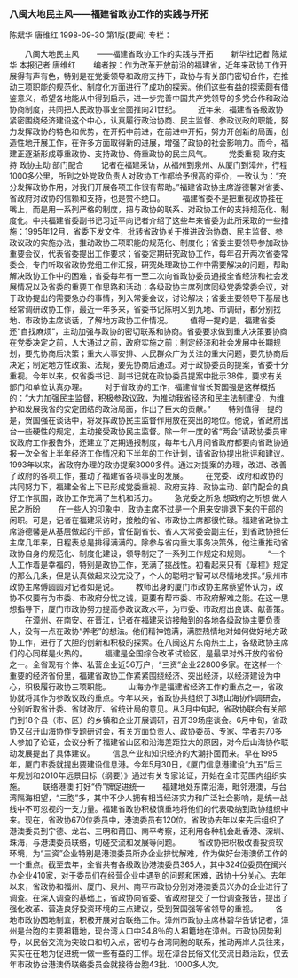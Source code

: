### 八闽大地民主风——福建省政协工作的实践与开拓
陈斌华  唐维红
1998-09-30
第1版(要闻)
专栏：

　　八闽大地民主风
　　——福建省政协工作的实践与开拓
　　新华社记者  陈斌华  本报记者  唐维红
　　编者按：作为改革开放前沿的福建省，近年来政协工作开展得有声有色，特别是在党委领导和政府支持下，政协与有关部门密切合作，在推动三项职能的规范化、制度化方面进行了成功的探索。他们这些有益的探索颇有借鉴意义，希望各地能从中得到启示，进一步完善中国共产党领导的多党合作和政治协商制度，共同把人民政协事业全面推向21世纪。
　　近年来，福建省各级政协紧密围绕经济建设这个中心，认真履行政治协商、民主监督、参政议政的职能，努力发挥政协的特色和优势，在开拓中前进，在前进中开拓，努力开创新的局面，创造性地开展工作，在许多方面取得新的进展，增强了政协的社会影响力。而今，福建正逐渐形成尊重政协、支持政协、倚重政协的民主风气。
　　党委重视  政府支持  政协主动  部门配合
　　记者在福建采访，从福州到泉州、从厦门到漳州，行程1000多公里，所到之处党政负责人对政协工作都给予很高的评价，一致认为：“充分发挥政协作用，对我们开展各项工作很有帮助。”福建省政协主席游德馨对省委、省政府对政协的信赖和支持，也是赞不绝口。
　　福建省委不是把重视政协挂在嘴上，而是用一系列严格的制度，把与政协的联系、对政协工作的支持规范化、制度化。中共福建省委副书记习近平向记者介绍了这些年来省委为此所采取的一些措施：1995年12月，省委下发文件，批转省政协关于推进政治协商、民主监督、参政议政的实施办法，推动政协三项职能的规范化、制度化；省委主要领导参加政协重要会议，代表省委提出工作要求；省委定期研究政协工作，每年召开两次省委常委会，专门听取省政协党组工作汇报，研究处理政协工作中需要解决的问题，帮助解决政协工作中的困难；省委每年有一至二次向省政协委员通报全省经济和社会发展情况以及省委的重要工作思路和活动；各级政协主席列席同级党委常委会议，对于政协提出的需要急办的事情，列入常委会议，讨论解决；省委主要领导下基层也经常调研政协工作，最近一年多来，省委书记陈明义到九地、市调研，都分别找地、市政协主席谈话，了解地方政协工作情况。
　　值得一提的是，福建省委还“自找麻烦”，主动加强与政协的密切联系和协商。省委要求做到重大决策要协商在党委决定之前，人大通过之前，政府实施之前；制定经济和社会发展中长期规划，要先协商后决策；重大人事安排、人民群众广为关注的重大问题，要先协商后决定；制定地方性政策、法规，要先协商后通过。对于政协委员的提案，省委十分重视。今年以来，仅省委书记、副书记就在政协委员提案中批示38件，要求有关部门和单位认真办理。
　　对于省政协的工作，福建省省长贺国强是这样概括的：“大力加强民主监督，积极参政议政，为推动我省经济和民主法制建设，为维护和发展我省的安定团结的政治局面，作出了巨大的贡献。”
　　特别值得一提的是，贺国强在谈话中，将发挥政协民主监督作用放在突出的地位。他说，省政府出台一些硬性的规定，主动接受政协民主监督。除一年一度的省“两会”请政协委员审议政府工作报告外，还建立了定期通报制度，每年七八月间省政府都要向省政协通报一次全省上半年经济工作情况和下半年的工作计划，请省政协提出批评和建议。1993年以来，省政府办理的政协提案3000多件。通过对提案的办理，改进、改善了政府的各项工作，推动了福建省各项事业的发展。
　　在党委、政府和政协的共同努力下，福建全省上下已形成党委重视、政府支持、政协主动、部门配合的良好工作氛围，政协工作充满了生机和活力。
　　急党委之所急  想政府之所想  做人民之所盼
　　在一些人的印象中，政协主席不过是一个用来安排退下来的干部的闲职。可是，记者在福建采访时，接触的省、市政协主席都很忙碌。福建省政协主席游德馨是从基层做起的干部，曾任副省长、省人大常委会副主任，到省政协担任主席几年来，日程表总是排得满满的。除参与省内重大事务决策外，他注重推动省政协自身的规范化、制度化建设，领导制定了一系列工作规定和规则。
　　“一个人工作着是幸福的，特别是政协工作，充满了挑战性。初看起来只有《章程》规定的那么几条，但是认真做起来没完没了，个人的聪明才智可以尽情地发挥。”泉州市政协主席傅圆圆对记者如是说。
　　教师出身的厦门市政协主席蔡望怀认为，政协不仅要有为市委、市政府分忧之诚，更要有帮市委、市政府解难之能。在这一思想指导下，厦门市政协努力提高参政议政水平，为市委、市政府出良谋、献善策。
　　在漳州、在南安、在晋江，记者在福建采访接触到的各地各级政协主要负责人，没有一点在政协“养老”的想法。他们精神饱满，满腔热情地对如何做好地方政协工作，进行了大胆的创新和积极的探索。在八闽这片东南热土上，各级政协主席们的心同样是火热的。
　　福建是全国综合改革试验区，是最早对外开放的省份之一。全省现有个体、私营企业近56万户，“三资”企业22800多家。在这样一个重要的经济省份里，福建省政协工作紧紧围绕经济、突出经济，以经济建设为中心，积极履行政协三项职能。
　　山海协作是福建省经济工作的重点之一，省政协就将其作为参政议政的重点。今年以来，省政协共组织了3场山海协作调研会，分别听取省计委、省财政厅、省统计局的意见。从3月中旬起，省政协联合有关部门到18个县（市、区）的乡镇和企业开展调研，召开39场座谈会。6月中旬，省政协又召开山海协作专题研讨会，有关方面负责人、政协委员、专家、学者共70多人参加了论证，会议分析了福建省山区和沿海差距拉大的原因，对今后山海协作联动发展提出了具体建议。
　　信息产业和知识经济的大潮扑面而来。早在1995年，厦门市委就提出要建设信息港。今年5月30日，《厦门信息港建设“九五”后三年规划和2010年远景目标（纲要）》通过有关专家论证，开始在全市范围内组织实施。
　　联络港澳  打好“侨”牌促进统一
　　福建地处东南沿海，毗邻港澳，与台湾隔海相望，“三胞”多，其中不少人拥有相当经济实力和广泛社会影响，是统一战线中不可忽视的一支力量。福建省政协积极慎重地将他们的代表吸纳到政协组织中来。现在，省政协670位委员中，港澳委员有120位。省政协去年以来先后组织了港澳委员到宁德、龙岩、三明和莆田、南平考察，还利用各种机会赴香港、深圳、珠海，与港澳委员联络，切磋交流和发展等问题。
　　省政协把积极改善投资软环境，为“三资”企业特别是港澳委员所办企业排忧解难，作为做好台港澳侨工作的一个重点。截至去年，全省共有各级政协港澳委员365人，其中324位委员在闽兴办企业410家，对于委员们在经营企业中遇到的问题和困难，政协十分关心。去年以来，省政协和福州、厦门、泉州、南平市政协分别对港澳委员兴办的企业进行了调查。在深入调查的基础上，省政协向省委、省政府提交了一份调查报告，提出了强化改革、营造良好投资环境的三点建议，受到贺国强等省领导的重视。
　　各地市政协因地制宜，积极开展对台联络工作。漳州市政协主席林碧华告诉记者，漳州是台胞的主要祖籍地，现台湾人口中34.8％的人祖籍地在漳州。市政协因势利导，以民俗交流为突破口和切入点，密切与台湾同胞的联系，推动两岸人员往来，实实在在地为促进统一做一些有益的工作。现在漳台民俗文化交流日趋活跃，仅去年市政协台港澳侨联络委员会就接待台胞43批、1000多人次。
